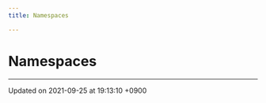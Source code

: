 ```yaml
---
title: Namespaces

---
```


# Namespaces







-------------------------------

Updated on 2021-09-25 at 19:13:10 +0900

